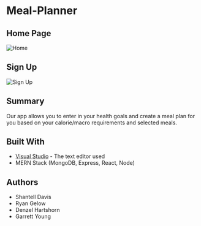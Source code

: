 # Meal-Planner

## Home Page
![Home](https://i.lensdump.com/i/iisxUD.png)

## Sign Up
![Sign Up](https://i.lensdump.com/i/iiBnWm.png)

## Summary
Our app allows you to enter in your health goals and create a meal plan for you based on your calorie/macro requirements and selected meals.

## Built With

* [Visual Studio](https://visualstudio.microsoft.com/) - The text editor used
* MERN Stack (MongoDB, Express, React, Node)

## Authors

* Shantell Davis
* Ryan Gelow
* Denzel Hartshorn
* Garrett Young
